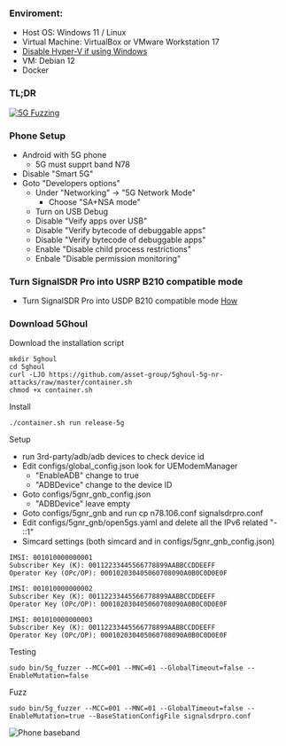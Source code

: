 ### Enviroment:
- Host OS: Windows 11 / Linux
- Virtual Machine: VirtualBox or VMware Workstation 17
- [Disable Hyper-V if using Windows](https://github.com/xwings/tuya/blob/master/notes/turnoffwindows11hyperv.md)
- VM: Debian 12
- Docker

### TL;DR
[![5G Fuzzing](https://img.youtube.com/vi/XXR_ih3aO1g/0.jpg)](https://www.youtube.com/watch?v=XXR_ih3aO1g)

### Phone Setup
- Android with 5G phone
  - 5G must supprt band N78
- Disable "Smart 5G"
- Goto "Developers options"
  - Under "Networking" -> "5G Network Mode"
    - Choose "SA+NSA mode"
  - Turn on USB Debug
  - Disable "Veify apps over USB"
  - Disable "Verify bytecode of debuggable apps"
  - Disable "Verify bytecode of debuggable apps"
  - Enable "Disable child process restrictions"
  - Enbale "Disable permission monitoring"

### Turn SignalSDR Pro into USRP B210 compatible mode
- Turn SignalSDR Pro into USDP B210 compatible mode [How](https://github.com/signalens/signalsdrpro_docs/blob/main/transform.md)

### Download 5Ghoul
Download the installation script
```
mkdir 5ghoul
cd 5ghoul
curl -LJO https://github.com/asset-group/5ghoul-5g-nr-attacks/raw/master/container.sh
chmod +x container.sh
```

Install
```
./container.sh run release-5g
```

Setup
- run 3rd-party/adb/adb devices to check device id
- Edit configs/global_config.json look for UEModemManager
  - "EnableADB" change to true
  - "ADBDevice" change to the device ID
- Goto configs/5gnr_gnb_config.json
  - "ADBDevice" leave empty
- Goto configs/5gnr_gnb and run cp n78.106.conf signalsdrpro.conf
- Edit configs/5gnr_gnb/open5gs.yaml and delete all the IPv6 related "- ::1"
- Simcard settings (both simcard and in configs/5gnr_gnb_config.json)
```
IMSI: 001010000000001
Subscriber Key (K): 00112233445566778899AABBCCDDEEFF
Operator Key (OPc/OP): 000102030405060708090A0B0C0D0E0F

IMSI: 001010000000002 
Subscriber Key (K): 00112233445566778899AABBCCDDEEFF
Operator Key (OPc/OP): 000102030405060708090A0B0C0D0E0F

IMSI: 001010000000003
Subscriber Key (K): 00112233445566778899AABBCCDDEEFF
Operator Key (OPc/OP): 000102030405060708090A0B0C0D0E0F
```
  
Testing
```
sudo bin/5g_fuzzer --MCC=001 --MNC=01 --GlobalTimeout=false --EnableMutation=false
```

Fuzz
```
sudo bin/5g_fuzzer --MCC=001 --MNC=01 --GlobalTimeout=false --EnableMutation=true --BaseStationConfigFile signalsdrpro.conf
```

![Phone baseband](https://github.com/signalens/signalsdrpro/blob/main/img/5ghoul/fuzzing.png?raw=true)
